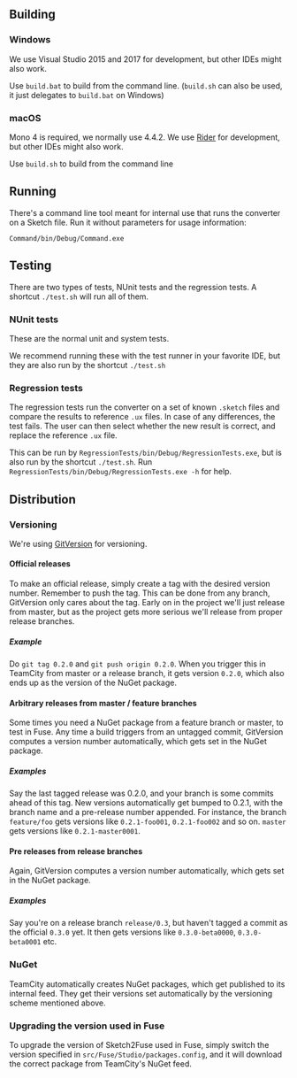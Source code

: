 ## Building

### Windows
We use Visual Studio 2015 and 2017 for development, but other IDEs might also work.

Use `build.bat` to build from the command line. (`build.sh` can also be used, it just delegates to `build.bat` on Windows)

### macOS
Mono 4 is required, we normally use 4.4.2. We use [Rider](https://www.jetbrains.com/rider/) for development, but other IDEs might also work.

Use `build.sh` to build from the command line

## Running
There's a command line tool meant for internal use that runs the converter on a Sketch file. Run it without parameters for usage information:

```
Command/bin/Debug/Command.exe
```

## Testing
There are two types of tests, NUnit tests and the regression tests. A shortcut `./test.sh` will run all of them.

### NUnit tests
These are the normal unit and system tests.

We recommend running these with the test runner in your favorite IDE, but they are also run by the shortcut `./test.sh`

### Regression tests
The regression tests run the converter on a set of known `.sketch` files and compare the results to reference `.ux` files. In case of any differences, the test fails. The user can then select whether the new result is correct, and replace the reference `.ux` file.

This can be run by `RegressionTests/bin/Debug/RegressionTests.exe`, but is also run by the shortcut `./test.sh`. Run  `RegressionTests/bin/Debug/RegressionTests.exe -h` for help.

## Distribution

### Versioning
We're using [GitVersion](http://gitversion.readthedocs.io) for versioning.

#### Official releases
To make an official release, simply create a tag with the desired version number. Remember to push the tag. This can be done from any branch, GitVersion only cares about the tag. Early on in the project we'll just release from master, but as the project gets more serious we'll release from proper release branches.

##### Example
Do `git tag 0.2.0` and `git push origin 0.2.0`. When you trigger this in TeamCity from master or a release branch, it gets version `0.2.0`, which also ends up as the version of the NuGet package.

#### Arbitrary releases from master / feature branches
Some times you need a NuGet package from a feature branch or master, to test in Fuse. Any time a build triggers from an untagged commit, GitVersion computes a version number automatically, which gets set in the NuGet package.

##### Examples
Say the last tagged release was 0.2.0, and your branch is some commits ahead of this tag. New versions automatically get bumped to 0.2.1, with the branch name and a pre-release number appended. For instance, the branch `feature/foo` gets versions like `0.2.1-foo001`, `0.2.1-foo002` and so on. `master` gets versions like `0.2.1-master0001`.

#### Pre releases from release branches
Again, GitVersion computes a version number automatically, which gets set in the NuGet package.

##### Examples
Say you're on a release branch `release/0.3`, but haven't tagged a commit as the official `0.3.0` yet. It then gets versions like `0.3.0-beta0000`, `0.3.0-beta0001` etc.

### NuGet
TeamCity automatically creates NuGet packages, which get published to its internal feed. They get their versions set automatically by the versioning scheme mentioned above.

### Upgrading the version used in Fuse
To upgrade the version of Sketch2Fuse used in Fuse, simply switch the version specified in `src/Fuse/Studio/packages.config`, and it will download the correct package from TeamCity's NuGet feed.
